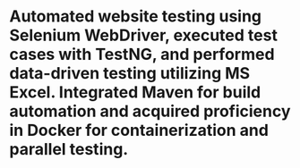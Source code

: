# Automated website testing using Selenium WebDriver, executed test cases with TestNG, and performed data-driven testing utilizing MS Excel. Integrated Maven for build automation and acquired proficiency in Docker for containerization and parallel testing.
